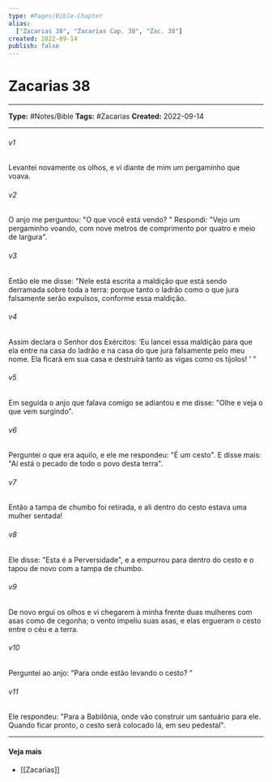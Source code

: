 ```yaml
---
type: #Pages/Bible-Chapter
alias:
  ["Zacarias 38", "Zacarias Cap. 38", "Zac. 38"]
created: 2022-09-14
publish: false
---
```


# Zacarias 38

---

**Type:** #Notes/Bible
**Tags:** #Zacarias
**Created:** 2022-09-14

---

###### v1
Levantei novamente os olhos, e vi diante de mim um pergaminho que voava.
###### v2
O anjo me perguntou: "O que você está vendo? " Respondi: "Vejo um pergaminho voando, com nove metros de comprimento por quatro e meio de largura".
###### v3
Então ele me disse: "Nele está escrita a maldição que está sendo derramada sobre toda a terra: porque tanto o ladrão como o que jura falsamente serão expulsos, conforme essa maldição.
###### v4
Assim declara o Senhor dos Exércitos: ‘Eu lancei essa maldição para que ela entre na casa do ladrão e na casa do que jura falsamente pelo meu nome. Ela ficará em sua casa e destruirá tanto as vigas como os tijolos! ’ "
###### v5
Em seguida o anjo que falava comigo se adiantou e me disse: "Olhe e veja o que vem surgindo".
###### v6
Perguntei o que era aquilo, e ele me respondeu: "É um cesto". E disse mais: "Aí está o pecado de todo o povo desta terra".
###### v7
Então a tampa de chumbo foi retirada, e ali dentro do cesto estava uma mulher sentada!
###### v8
Ele disse: "Esta é a Perversidade", e a empurrou para dentro do cesto e o tapou de novo com a tampa de chumbo.
###### v9
De novo ergui os olhos e vi chegarem à minha frente duas mulheres com asas como de cegonha; o vento impeliu suas asas, e elas ergueram o cesto entre o céu e a terra.
###### v10
Perguntei ao anjo: "Para onde estão levando o cesto? "
###### v11
Ele respondeu: "Para a Babilônia, onde vão construir um santuário para ele. Quando ficar pronto, o cesto será colocado lá, em seu pedestal".


---

#### Veja mais

- [[Zacarias]]

